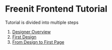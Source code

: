 # Freenit Frontend Tutorial

Tutorial is divided into multiple steps
1. [Designer Overview](https://github.com/freenit-framework/frontend-tutorial/tree/step/01)
2. [First Design](https://github.com/freenit-framework/frontend-tutorial/tree/step/02)
3. [From Design to First Page](https://github.com/freenit-framework/frontend-tutorial/tree/step/03)

